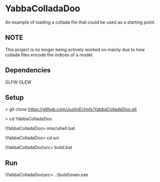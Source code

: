# YabbaColladaDoo
An example of loading a collada file that could be used as a starting point.

## NOTE
This project is no longer being actively worked on mainly due to how collada files encode the indices of a model.

## Dependencies
GLFW
GLEW

## Setup
\> git clone https://github.com/JustinEchols/YabbaColladaDoo.git

\> cd YabbaColladaDoo

\YabbaColladaDoo> misc\shell.bat

\YabbaColladaDoo> cd src

\YabbaColladaDoo\src> build.bat

## Run
\YabbaColladaDoo\src> ..\build\main.exe

